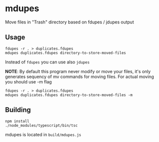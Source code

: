 # mdupes

Move files in "Trash" directory based on fdupes / jdupes output

## Usage

```
fdupes -r . > duplicates.fdupes
mdupes duplicates.fdupes directory-to-store-moved-files
```

Instead of `fdupes` you can use also `jdupes`

**NOTE**: By default this program never modify or move your files, it's only generates
sequency of mv commands for moving files. For actual moving you should use -m flag

```
fdupes -r . > duplicates.fdupes
mdupes duplicates.fdupes directory-to-store-moved-files -m
```

## Building

```
npm install
./node_modules/typescript/bin/tsc
```

mdupes is located in `build/mdupes.js`
